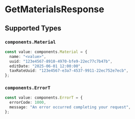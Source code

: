 # GetMaterialsResponse


## Supported Types

### `components.Material`

```typescript
const value: components.Material = {
  name: "<value>",
  uuid: "123e4567-8910-4970-bfe9-22ec77c7b47b",
  editDate: "2025-06-01 12:00:00",
  taxRateUuid: "123e4567-e3a7-4537-9911-22ec752e7ecb",
};
```

### `components.ErrorT`

```typescript
const value: components.ErrorT = {
  errorCode: 1000,
  message: "An error occurred completing your request",
};
```

